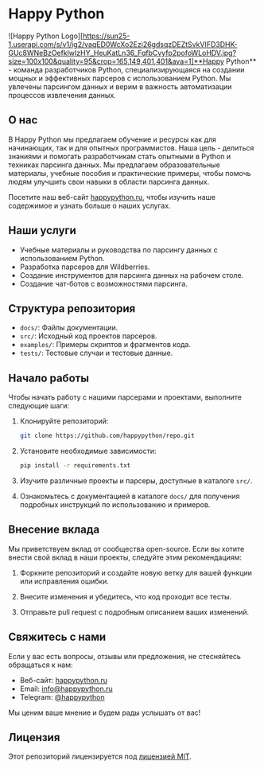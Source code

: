 # Happy Python

![Happy Python Logo][https://sun25-1.userapi.com/s/v1/ig2/vaqED0WcXo2Ezi26gdsqzDEZtSvkVIFD3DHK-GUc8WNeBzOefklwIzHY_HeuKatLn36_FqfbCvyfp2pofoWLoHDV.jpg?size=100x100&quality=95&crop=165,149,401,401&ava=1]**Happy Python** - команда разработчиков Python, специализирующаяся на создании мощных и эффективных парсеров с использованием Python. Мы увлечены парсингом данных и верим в важность автоматизации процессов извлечения данных.

## О нас

В Happy Python мы предлагаем обучение и ресурсы как для начинающих, так и для опытных программистов. Наша цель - делиться знаниями и помогать разработчикам стать опытными в Python и техниках парсинга данных. Мы предлагаем образовательные материалы, учебные пособия и практические примеры, чтобы помочь людям улучшить свои навыки в области парсинга данных.

Посетите наш веб-сайт [happypython.ru](https://happypython.ru), чтобы изучить наше содержимое и узнать больше о наших услугах.

## Наши услуги

- Учебные материалы и руководства по парсингу данных с использованием Python.
- Разработка парсеров для Wildberries.
- Создание инструментов для парсинга данных на рабочем столе.
- Создание чат-ботов с возможностями парсинга.

## Структура репозитория

- `docs/`: Файлы документации.
- `src/`: Исходный код проектов парсеров.
- `examples/`: Примеры скриптов и фрагментов кода.
- `tests/`: Тестовые случаи и тестовые данные.

## Начало работы

Чтобы начать работу с нашими парсерами и проектами, выполните следующие шаги:

1. Клонируйте репозиторий:

   ```bash
   git clone https://github.com/happypython/repo.git
   ```

2. Установите необходимые зависимости:

   ```bash
   pip install -r requirements.txt
   ```

3. Изучите различные проекты и парсеры, доступные в каталоге `src/`.

4. Ознакомьтесь с документацией в каталоге `docs/` для получения подробных инструкций по использованию и примеров.

## Внесение вклада

Мы приветствуем вклад от сообщества open-source. Если вы хотите внести свой вклад в наши проекты, следуйте этим рекомендациям:

1. Форкните репозиторий и создайте новую ветку для вашей функции или исправления ошибки.

2. Внесите изменения и убедитесь, что код проходит все тесты.

3. Отправьте pull request с подробным описанием ваших изменений.

## Свяжитесь с нами

Если у вас есть вопросы, отзывы или предложения, не стесняйтесь обращаться к нам:

- Веб-сайт: [happypython.ru](https://happypython.ru)
- Email: info@happypython.ru
- Telegram: [@happypython](https://t.me/happypython)

Мы ценим ваше мнение и будем рады услышать от вас!

## Лицензия

Этот репозиторий лицензируется под [лицензией MIT](LICENSE).

[Happy Python Logo]: <insert_logo_image_url> "Happy Python"
